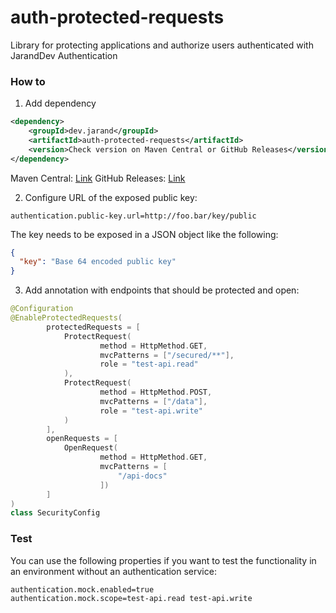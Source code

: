 # auth-protected-requests
Library for protecting applications and authorize users authenticated with JarandDev Authentication

### How to

1. Add dependency
```xml
<dependency>
    <groupId>dev.jarand</groupId>
    <artifactId>auth-protected-requests</artifactId>
    <version>Check version on Maven Central or GitHub Releases</version>
</dependency>
```
Maven Central: [Link](https://search.maven.org/artifact/dev.jarand/auth-protected-requests)
GitHub Releases: [Link](https://github.com/microchaos/auth-protected-requests/releases)

2. Configure URL of the exposed public key:
```
authentication.public-key.url=http://foo.bar/key/public
```
The key needs to be exposed in a JSON object like the following:
```json
{
  "key": "Base 64 encoded public key"
}
```

3. Add annotation with endpoints that should be protected and open:
```kotlin
@Configuration
@EnableProtectedRequests(
        protectedRequests = [
            ProtectRequest(
                    method = HttpMethod.GET,
                    mvcPatterns = ["/secured/**"],
                    role = "test-api.read"
            ),
            ProtectRequest(
                    method = HttpMethod.POST,
                    mvcPatterns = ["/data"],
                    role = "test-api.write"
            )
        ],
        openRequests = [
            OpenRequest(
                    method = HttpMethod.GET,
                    mvcPatterns = [
                        "/api-docs"
                    ])
        ]
)
class SecurityConfig
```

### Test
You can use the following properties if you want to test the functionality in an environment without an authentication service:
```
authentication.mock.enabled=true
authentication.mock.scope=test-api.read test-api.write
```
